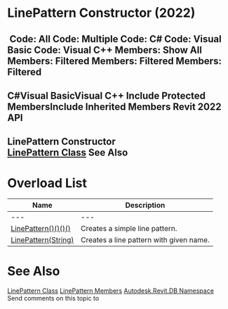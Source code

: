 # LinePattern Constructor (2022)

﻿
 Code: All Code: Multiple Code: C# Code: Visual Basic Code: Visual C++  Members: Show All Members: Filtered Members: Filtered Members: Filtered   
---  
C#Visual BasicVisual C++
Include Protected MembersInclude Inherited Members
Revit 2022 API  
---  
LinePattern Constructor   
[LinePattern Class](a2de5c67-d9be-760b-638a-579500216874.md "LinePattern Class") See Also  
---  
# Overload List
| Name | Description |
| --- | --- |
| --- | --- | --- |
| [LinePattern()()()()](3e3fe969-2758-ac8d-eaf5-fe2472553b31.md "LinePattern Constructor") | Creates a simple line pattern. |
| [LinePattern(String)](b1d2cf26-ba93-7697-0249-96e62f20af59.md "LinePattern Constructor \(String\)") | Creates a line pattern with given name. |

# See Also
[LinePattern Class](a2de5c67-d9be-760b-638a-579500216874.md "LinePattern Class")
[LinePattern Members](16cead72-bb85-00a4-c116-b5d8175cdd47.md "LinePattern Members")
[Autodesk.Revit.DB Namespace](87546ba7-461b-c646-cbb1-2cb8f5bff8b2.md "Autodesk.Revit.DB Namespace")
Send comments on this topic to 